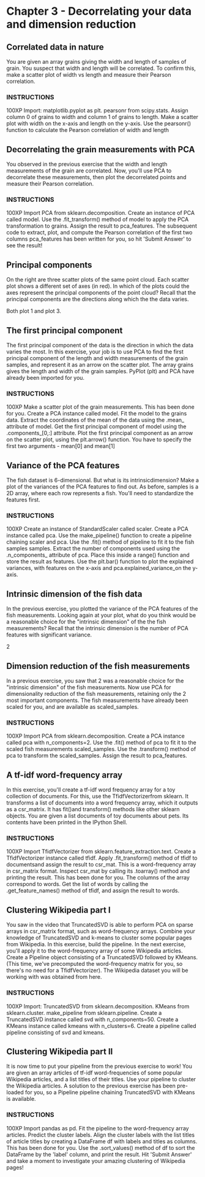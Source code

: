 # Chapter 3 - Decorrelating your data and dimension reduction

## Correlated data in nature
You are given an array grains giving the width and length of samples of grain. You suspect that width and length will be correlated. To confirm this, make a scatter plot of width vs length and measure their Pearson correlation.

### INSTRUCTIONS
100XP
Import:
matplotlib.pyplot as plt.
pearsonr from scipy.stats.
Assign column 0 of grains to width and column 1 of grains to length.
Make a scatter plot with width on the x-axis and length on the y-axis.
Use the pearsonr() function to calculate the Pearson correlation of width and  length

## Decorrelating the grain measurements with PCA
You observed in the previous exercise that the width and length measurements of the grain are correlated. Now, you'll use PCA to decorrelate these measurements, then plot the decorrelated points and measure their Pearson correlation.
### INSTRUCTIONS
100XP
Import PCA from sklearn.decomposition.
Create an instance of PCA called model.
Use the .fit_transform() method of model to apply the PCA transformation to grains. Assign the result to pca_features.
The subsequent code to extract, plot, and compute the Pearson correlation of the first two columns pca_features has been written for you, so hit 'Submit Answer' to see the result!

## Principal components
On the right are three scatter plots of the same point cloud. Each scatter plot shows a different set of axes (in red). In which of the plots could the axes represent the principal components of the point cloud?
Recall that the principal components are the directions along which the the data varies.


Both plot 1 and plot 3.

## The first principal component
The first principal component of the data is the direction in which the data varies the most. In this exercise, your job is to use PCA to find the first principal component of the length and width measurements of the grain samples, and represent it as an arrow on the scatter plot.
The array grains gives the length and width of the grain samples. PyPlot (plt) and PCA have already been imported for you.

### INSTRUCTIONS
100XP
Make a scatter plot of the grain measurements. This has been done for you.
Create a PCA instance called model.
Fit the model to the grains data.
Extract the coordinates of the mean of the data using the .mean_ attribute of model.
Get the first principal component of model using the .components_[0,:] attribute.
Plot the first principal component as an arrow on the scatter plot, using the plt.arrow() function. You have to specify the first two arguments - mean[0] and mean[1]

## Variance of the PCA features
The fish dataset is 6-dimensional. But what is its intrinsicdimension? Make a plot of the variances of the PCA features to find out. As before, samples is a 2D array, where each row represents a fish. You'll need to standardize the features first.
### INSTRUCTIONS
100XP
Create an instance of StandardScaler called scaler.
Create a PCA instance called pca.
Use the make_pipeline() function to create a pipeline chaining scaler and pca.
Use the .fit() method of pipeline to fit it to the fish samples samples.
Extract the number of components used using the .n_components_ attribute of pca. Place this inside a range() function and store the result as features.
Use the plt.bar() function to plot the explained variances, with features on the x-axis and pca.explained_variance_on the y-axis.
## Intrinsic dimension of the fish data
In the previous exercise, you plotted the variance of the PCA features of the fish measurements. Looking again at your plot, what do you think would be a reasonable choice for the "intrinsic dimension" of the the fish measurements? Recall that the intrinsic dimension is the number of PCA features with significant variance.

2
## Dimension reduction of the fish measurements
In a previous exercise, you saw that 2 was a reasonable choice for the "intrinsic dimension" of the fish measurements. Now use PCA for dimensionality reduction of the fish measurements, retaining only the 2 most important components.
The fish measurements have already been scaled for you, and are available as scaled_samples.

### INSTRUCTIONS
100XP
Import PCA from sklearn.decomposition.
Create a PCA instance called pca with n_components=2.
Use the .fit() method of pca to fit it to the scaled fish measurements scaled_samples.
Use the .transform() method of pca to transform the scaled_samples. Assign the result to pca_features.
## A tf-idf word-frequency array
In this exercise, you'll create a tf-idf word frequency array for a toy collection of documents. For this, use the TfidfVectorizerfrom sklearn. It transforms a list of documents into a word frequency array, which it outputs as a csr_matrix. It has fit()and transform() methods like other sklearn objects.
You are given a list documents of toy documents about pets. Its contents have been printed in the IPython Shell.
### INSTRUCTIONS
100XP
Import TfidfVectorizer from sklearn.feature_extraction.text.
Create a TfidfVectorizer instance called tfidf.
Apply .fit_transform() method of tfidf to documentsand assign the result to csr_mat. This is a word-frequency array in csr_matrix format.
Inspect csr_mat by calling its .toarray() method and printing the result. This has been done for you.
The columns of the array correspond to words. Get the list of words by calling the .get_feature_names() method of tfidf, and assign the result to words.

## Clustering Wikipedia part I
You saw in the video that TruncatedSVD is able to perform PCA on sparse arrays in csr_matrix format, such as word-frequency arrays. Combine your knowledge of TruncatedSVD and k-means to cluster some popular pages from Wikipedia. In this exercise, build the pipeline. In the next exercise, you'll apply it to the word-frequency array of some Wikipedia articles.
Create a Pipeline object consisting of a TruncatedSVD followed by KMeans. (This time, we've precomputed the word-frequency matrix for you, so there's no need for a TfidfVectorizer).
The Wikipedia dataset you will be working with was obtained from here.

### INSTRUCTIONS
100XP
Import:
TruncatedSVD from sklearn.decomposition.
KMeans from sklearn.cluster.
make_pipeline from sklearn.pipeline.
Create a TruncatedSVD instance called svd with n_components=50.
Create a KMeans instance called kmeans with n_clusters=6.
Create a pipeline called pipeline consisting of svd and kmeans.


## Clustering Wikipedia part II
It is now time to put your pipeline from the previous exercise to work! You are given an array articles of tf-idf word-frequencies of some popular Wikipedia articles, and a list titles of their titles. Use your pipeline to cluster the Wikipedia articles.
A solution to the previous exercise has been pre-loaded for you, so a Pipeline pipeline chaining TruncatedSVD with KMeans is available.

### INSTRUCTIONS
100XP
Import pandas as pd.
Fit the pipeline to the word-frequency array articles.
Predict the cluster labels.
Align the cluster labels with the list titles of article titles by creating a DataFrame df with labels and titles as columns. This has been done for you.
Use the .sort_values() method of df to sort the DataFrame by the 'label' column, and print the result.
Hit 'Submit Answer' and take a moment to investigate your amazing clustering of Wikipedia pages!

